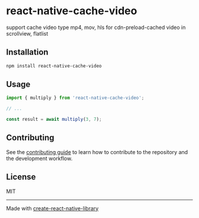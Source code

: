 # react-native-cache-video

support cache video type mp4, mov, hls for cdn-preload-cached video in scrollview, flatlist

## Installation

```sh
npm install react-native-cache-video
```

## Usage

```js
import { multiply } from 'react-native-cache-video';

// ...

const result = await multiply(3, 7);
```

## Contributing

See the [contributing guide](CONTRIBUTING.md) to learn how to contribute to the repository and the development workflow.

## License

MIT

---

Made with [create-react-native-library](https://github.com/callstack/react-native-builder-bob)
